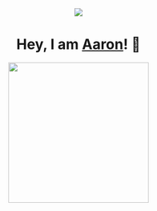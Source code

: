 <div align="center">
<img src="https://cdn.discordapp.com/attachments/561523819676696586/917107524119957534/imageonline-co-roundcorner_128x128.png">
</div>

<div align="center">
<h1>Hey, I am <a href="https://www.youtube.com/watch?v=dQw4w9WgXcQ" target="_blank">Aaron</a>! 👋</h1>
    <img src="https://lanyard-profile-readme.vercel.app/api/287218738242125826" height="280">
</div>
<br>
<br>
<br>

